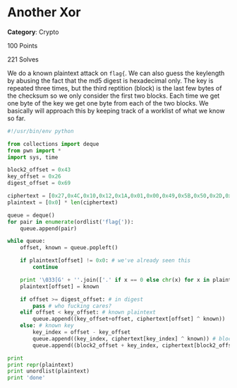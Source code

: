 # Another Xor
**Category**: Crypto

100 Points

221 Solves


We do a known plaintext attack on `flag{`. We can also guess the keylength by abusing the fact that the md5 digest is hexadecimal only.
The key is repeated three times, but the third reptition (block) is the last few bytes of the checksum so we only consider the first two blocks.
Each time we get one byte of the key we get one byte from each of the two blocks. We basically will approach this by keeping track of a worklist of what we know so far.

```python
#!/usr/bin/env python

from collections import deque
from pwn import *
import sys, time

block2_offset = 0x43
key_offset = 0x26
digest_offset = 0x69

ciphertext = [0x27,0x4C,0x10,0x12,0x1A,0x01,0x00,0x49,0x5B,0x50,0x2D,0x55,0x1C,0x55,0x7F,0x0B,0x08,0x33,0x58,0x5D,0x1B,0x27,0x03,0x0B,0x52,0x28,0x04,0x0D,0x37,0x53,0x49,0x0A,0x1C,0x02,0x54,0x15,0x05,0x15,0x25,0x45,0x51,0x18,0x00,0x19,0x11,0x53,0x4A,0x00,0x52,0x56,0x0A,0x14,0x59,0x4F,0x0B,0x1E,0x49,0x0A,0x01,0x0C,0x45,0x14,0x41,0x1E,0x07,0x00,0x14,0x61,0x5A,0x18,0x1B,0x02,0x52,0x1B,0x58,0x03,0x05,0x17,0x00,0x02,0x07,0x4B,0x0A,0x1A,0x4C,0x41,0x4D,0x1F,0x1D,0x17,0x1D,0x00,0x15,0x1B,0x1D,0x0F,0x48,0x0E,0x49,0x1E,0x02,0x49,0x01,0x0C,0x15,0x00,0x50,0x11,0x5C,0x50,0x58,0x50,0x43,0x42,0x03,0x42,0x13,0x54,0x42,0x4C,0x11,0x50,0x43,0x0B,0x5E,0x09,0x4D,0x14,0x49,0x57,0x08,0x0D,0x44,0x44,0x25,0x46,0x43]
plaintext = [0x0] * len(ciphertext)

queue = deque()
for pair in enumerate(ordlist('flag{')):
    queue.append(pair)

while queue:
    offset, known = queue.popleft()

    if plaintext[offset] != 0x0: # we've already seen this
        continue

    print '\033[G' + ''.join(['.' if x == 0 else chr(x) for x in plaintext]),
    plaintext[offset] = known

    if offset >= digest_offset: # in digest
        pass # who fucking cares?
    elif offset < key_offset: # known plaintext
        queue.append((key_offset+offset, ciphertext[offset] ^ known))
    else: # known key
        key_index = offset - key_offset
        queue.append((key_index, ciphertext[key_index] ^ known)) # block 1
        queue.append((block2_offset + key_index, ciphertext[block2_offset + key_index] ^ known)) # block 2

print
print repr(plaintext)
print unordlist(plaintext)
print 'done'
```
